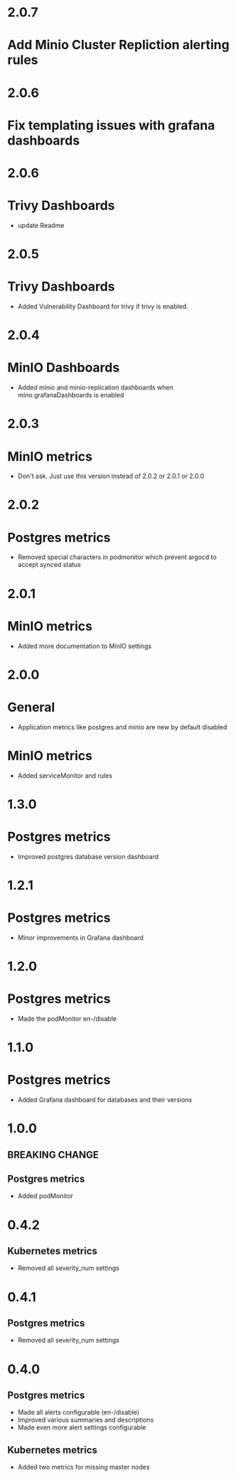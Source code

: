 # 2.0.7

# Add Minio Cluster Repliction alerting rules
# 2.0.6

# Fix templating issues with grafana dashboards

# 2.0.6
# Trivy Dashboards
- update Readme

# 2.0.5
# Trivy Dashboards
- Added Vulnerability Dashboard for trivy if trivy is enabled.

# 2.0.4
# MinIO Dashboards
- Added minio and minio-replication dashboards when mino.grafanaDashboards is enabled

# 2.0.3
# MinIO metrics
- Don't ask. Just use this version instead of 2.0.2 or 2.0.1 or 2.0.0

# 2.0.2
# Postgres metrics
- Removed special characters in podmonitor which prevent argocd to accept synced status

# 2.0.1
# MinIO metrics
- Added more documentation to MinIO settings

# 2.0.0
# General
- Application metrics like postgres and minio are new by default disabled

# MinIO metrics
- Added serviceMonitor and rules

# 1.3.0
# Postgres metrics
- Improved postgres database version dashboard

# 1.2.1
# Postgres metrics
- Minor improvements in Grafana dashboard

# 1.2.0
# Postgres metrics
- Made the podMonitor en-/disable

# 1.1.0
# Postgres metrics
- Added Grafana dashboard for databases and their versions

# 1.0.0
## BREAKING CHANGE
## Postgres metrics
- Added podMonitor

# 0.4.2
## Kubernetes metrics
- Removed all severity_num settings

# 0.4.1
## Postgres metrics
- Removed all severity_num settings

# 0.4.0
## Postgres metrics
- Made all alerts configurable (en-/disable)
- Improved various summaries and descriptions
- Made even more alert settings configurable

## Kubernetes metrics
- Added two metrics for missing master nodes
